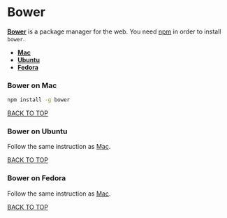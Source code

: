 Bower
=====
[**Bower**](http://bower.io) is a package manager for the web.  You need [npm](https://github.com/ctrl-alt-del/devenv/tree/master/language/javascript/nodejs/npm) in order to install `bower`.

* [**Mac**](#bower-on-mac)
* [**Ubuntu**](#bower-on-ubuntu)
* [**Fedora**](#bower-on-fedora)

### Bower on Mac
```sh
npm install -g bower
```
[BACK TO TOP](https://github.com/ctrl-alt-del/devenv)


### Bower on Ubuntu
Follow the same instruction as [Mac](#bower-on-mac).

[BACK TO TOP](https://github.com/ctrl-alt-del/devenv)


### Bower on Fedora
Follow the same instruction as [Mac](#bower-on-mac).

[BACK TO TOP](https://github.com/ctrl-alt-del/devenv)
